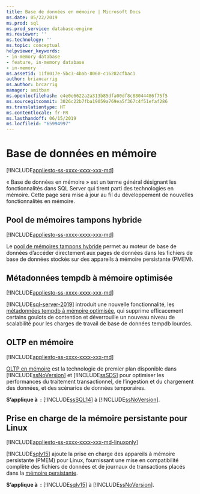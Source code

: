 ```yaml
---
title: Base de données en mémoire | Microsoft Docs
ms.date: 05/22/2019
ms.prod: sql
ms.prod_service: database-engine
ms.reviewer: ''
ms.technology: ''
ms.topic: conceptual
helpviewer_keywords:
- in-memory database
- feature, in-memory database
- in-memory
ms.assetid: 11f8017e-5bc3-4bab-8060-c16282cfbac1
author: briancarrig
ms.author: brcarrig
manager: amitban
ms.openlocfilehash: e4e0e6622a2a313b85dfa00df8c88044486f75f5
ms.sourcegitcommit: 3026c22b7fba19059a769ea5f367c4f51efaf286
ms.translationtype: HT
ms.contentlocale: fr-FR
ms.lasthandoff: 06/15/2019
ms.locfileid: "65994997"
---
```

# <a name="in-memory-database"></a>Base de données en mémoire

[!INCLUDE[appliesto-ss-xxxx-xxxx-xxx-md](../includes/appliesto-ss-xxxx-xxxx-xxx-md.md)]

« Base de données en mémoire » est un terme général désignant les fonctionnalités dans SQL Server qui tirent parti des technologies en mémoire. Cette page sera mise à jour au fil du développement de nouvelles fonctionnalités en mémoire.

## <a name="hybrid-buffer-pool"></a>Pool de mémoires tampons hybride

[!INCLUDE[appliesto-ss-xxxx-xxxx-xxx-md](../includes/appliesto-ss-xxxx-xxxx-xxx-md.md)]

Le [pool de mémoires tampons hybride](../database-engine/configure-windows/hybrid-buffer-pool.md) permet au moteur de base de données d’accéder directement aux pages de données dans les fichiers de base de données stockés sur des appareils à mémoire persistante (PMEM).

## <a name="memory-optimized-tempdb-metadata"></a>Métadonnées tempdb à mémoire optimisée

[!INCLUDE[appliesto-ss-xxxx-xxxx-xxx-md](../includes/appliesto-ss-xxxx-xxxx-xxx-md.md)]

[!INCLUDE[sql-server-2019](../includes/sssqlv15-md.md)] introduit une nouvelle fonctionnalité, les [métadonnées tempdb à mémoire optimisée](./databases/tempdb-database.md#memory-optimized-tempdb-metadata), qui supprime efficacement certains goulots de contention et déverrouille un nouveau niveau de scalabilité pour les charges de travail de base de données tempdb lourdes.

## <a name="in-memory-oltp"></a>OLTP en mémoire

[!INCLUDE[appliesto-ss-xxxx-xxxx-xxx-md](../includes/appliesto-ss-xxxx-xxxx-xxx-md.md)]

[OLTP en mémoire](./in-memory-oltp/in-memory-oltp-in-memory-optimization.md) est la technologie de premier plan disponible dans [!INCLUDE[ssNoVersion](../includes/ssnoversion-md.md)] et [!INCLUDE[ssSDS](../includes/sssds-md.md)] pour optimiser les performances du traitement transactionnel, de l’ingestion et du chargement des données, et des scénarios de données temporaires.

**S’applique à  :** [!INCLUDE[ssSQL14](../includes/sssql14-md.md)] à [!INCLUDE[ssNoVersion](../includes/ssnoversion-md.md)].

## <a name="persistent-memory-support-for-linux"></a>Prise en charge de la mémoire persistante pour Linux

[!INCLUDE[appliesto-ss-xxxx-xxxx-xxx-md-linuxonly](../includes/appliesto-ss-xxxx-xxxx-xxx-md-linuxonly.md)]

[!INCLUDE[sqlv15](../includes/sssqlv15-md.md)] ajoute la prise en charge des appareils à mémoire persistante (PMEM) pour Linux, fournissant une mise en compatibilité complète des fichiers de données et de journaux de transactions placés dans la [mémoire persistante](../linux/sql-server-linux-configure-pmem.md).

**S’applique à  :** [!INCLUDE[sqlv15](../includes/sssqlv15-md.md)] à [!INCLUDE[ssNoVersion](../includes/ssnoversion-md.md)].
